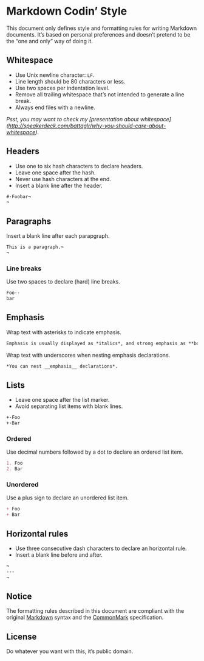 # Markdown Codin’ Style

This document only defines style and formatting rules for writing Markdown
documents. It’s based on personal preferences and doesn’t pretend to be the
“one and only” way of doing it.

## Whitespace

+ Use Unix newline character: `LF`.
+ Line length should be 80 characters or less.
+ Use two spaces per indentation level.
+ Remove all trailing whitespace that’s not intended to generate a line break.
+ Always end files with a newline.

_Psst, you may want to check my [presentation about whitespace]
(http://speakerdeck.com/battaglr/why-you-should-care-about-whitespace)_.

## Headers

+ Use one to six hash characters to declare headers.
+ Leave one space after the hash.
+ Never use hash characters at the end.
+ Insert a blank line after the header.

```md
#·Foobar¬
¬
```

## Paragraphs

Insert a blank line after each parapgraph.

```md
This is a paragraph.¬
¬
```

### Line breaks

Use two spaces to declare (hard) line breaks.

```md
Foo··
bar
```

## Emphasis

Wrap text with asterisks to indicate emphasis.

```md
Emphasis is usually displayed as *italics*, and strong emphasis as **bold**.
```

Wrap text with underscores when nesting emphasis declarations.

```md
*You can nest __emphasis__ declarations*.
```

## Lists

+ Leave one space after the list marker.
+ Avoid separating list items with blank lines.

```md
+·Foo
+·Bar
```

### Ordered

Use decimal numbers followed by a dot to declare an ordered list item.

```md
1. Foo
2. Bar
```

### Unordered

Use a plus sign to declare an unordered list item.

```md
+ Foo
+ Bar
```

## Horizontal rules

+ Use three consecutive dash characters to declare an horizontal rule.
+ Insert a blank line before and after.

```md
¬
---
¬
```

## Notice

The formatting rules described in this document are compliant with the original
[Markdown](http://daringfireball.net/projects/markdown/syntax) syntax and the
[CommonMark](http://commonmark.org/) specification.

## License

Do whatever you want with this, it’s public domain.

